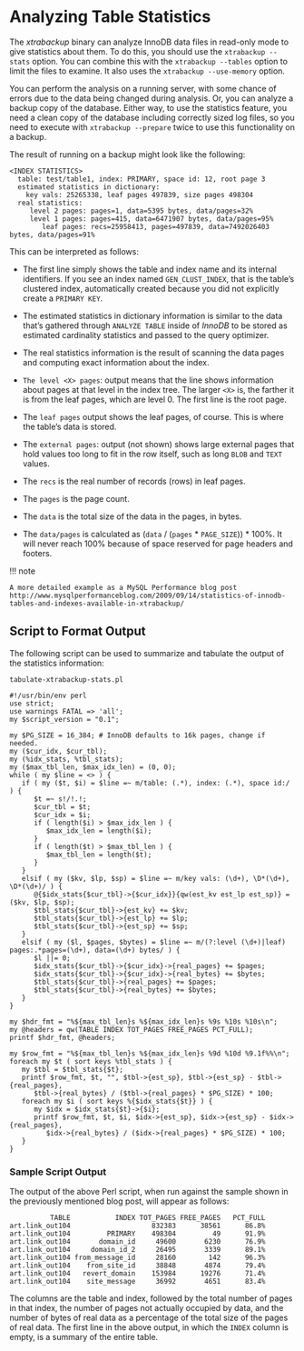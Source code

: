 # Analyzing Table Statistics

The *xtrabackup* binary can analyze InnoDB data files in read-only mode to give
statistics about them. To do this, you should use the `xtrabackup --stats` option. You can combine this with the `xtrabackup --tables`
option to limit the files to examine. It also uses the `xtrabackup --use-memory` option.

You can perform the analysis on a running server, with some chance of errors due
to the data being changed during analysis. Or, you can analyze a backup copy of
the database. Either way, to use the statistics feature, you need a clean copy
of the database including correctly sized log files, so you need to execute with
`xtrabackup --prepare` twice to use this functionality on a backup.

The result of running on a backup might look like the following:

```text
<INDEX STATISTICS>
  table: test/table1, index: PRIMARY, space id: 12, root page 3
  estimated statistics in dictionary:
    key vals: 25265338, leaf pages 497839, size pages 498304
  real statistics:
     level 2 pages: pages=1, data=5395 bytes, data/pages=32%
     level 1 pages: pages=415, data=6471907 bytes, data/pages=95%
        leaf pages: recs=25958413, pages=497839, data=7492026403 bytes, data/pages=91%
```

This can be interpreted as follows:

* The first line simply shows the table and index name and its internal
identifiers. If you see an index named `GEN_CLUST_INDEX`, that is the
table’s clustered index, automatically created because you did not explicitly
create a `PRIMARY KEY`.

* The estimated statistics in dictionary information is similar to the data
that’s gathered through `ANALYZE TABLE` inside of *InnoDB* to be stored as
estimated cardinality statistics and passed to the query optimizer.

* The real statistics information is the result of scanning the data pages and
computing exact information about the index.

* `The level <X> pages`: output means that the line shows information about
pages at that level in the index tree. The larger `<X>` is, the farther it
is from the leaf pages, which are level 0. The first line is the root page.

* The `leaf pages` output shows the leaf pages, of course. This is where the
table’s data is stored.

* The `external pages`: output (not shown) shows large external pages that
hold values too long to fit in the row itself, such as long `BLOB` and
`TEXT` values.

* The `recs` is the real number of records (rows) in leaf pages.

* The `pages` is the page count.

* The `data` is the total size of the data in the pages, in bytes.

* The `data/pages` is calculated as (`data` / (`pages` \* `PAGE_SIZE`)) \*
100%. It will never reach 100% because of space reserved for page headers and
footers.

!!! note

    A more detailed example as a MySQL Performance blog post http://www.mysqlperformanceblog.com/2009/09/14/statistics-of-innodb-tables-and-indexes-available-in-xtrabackup/

## Script to Format Output

The following script can be used to summarize and tabulate the output of the
statistics information:

```text
tabulate-xtrabackup-stats.pl

#!/usr/bin/env perl
use strict;
use warnings FATAL => 'all';
my $script_version = "0.1";

my $PG_SIZE = 16_384; # InnoDB defaults to 16k pages, change if needed.
my ($cur_idx, $cur_tbl);
my (%idx_stats, %tbl_stats);
my ($max_tbl_len, $max_idx_len) = (0, 0);
while ( my $line = <> ) {
   if ( my ($t, $i) = $line =~ m/table: (.*), index: (.*), space id:/ ) {
      $t =~ s!/!.!;
      $cur_tbl = $t;
      $cur_idx = $i;
      if ( length($i) > $max_idx_len ) {
         $max_idx_len = length($i);
      }
      if ( length($t) > $max_tbl_len ) {
         $max_tbl_len = length($t);
      }
   }
   elsif ( my ($kv, $lp, $sp) = $line =~ m/key vals: (\d+), \D*(\d+), \D*(\d+)/ ) {
      @{$idx_stats{$cur_tbl}->{$cur_idx}}{qw(est_kv est_lp est_sp)} = ($kv, $lp, $sp);
      $tbl_stats{$cur_tbl}->{est_kv} += $kv;
      $tbl_stats{$cur_tbl}->{est_lp} += $lp;
      $tbl_stats{$cur_tbl}->{est_sp} += $sp;
   }
   elsif ( my ($l, $pages, $bytes) = $line =~ m/(?:level (\d+)|leaf) pages:.*pages=(\d+), data=(\d+) bytes/ ) {
      $l ||= 0;
      $idx_stats{$cur_tbl}->{$cur_idx}->{real_pages} += $pages;
      $idx_stats{$cur_tbl}->{$cur_idx}->{real_bytes} += $bytes;
      $tbl_stats{$cur_tbl}->{real_pages} += $pages;
      $tbl_stats{$cur_tbl}->{real_bytes} += $bytes;
   }
}

my $hdr_fmt = "%${max_tbl_len}s %${max_idx_len}s %9s %10s %10s\n";
my @headers = qw(TABLE INDEX TOT_PAGES FREE_PAGES PCT_FULL);
printf $hdr_fmt, @headers;

my $row_fmt = "%${max_tbl_len}s %${max_idx_len}s %9d %10d %9.1f%%\n";
foreach my $t ( sort keys %tbl_stats ) {
   my $tbl = $tbl_stats{$t};
   printf $row_fmt, $t, "", $tbl->{est_sp}, $tbl->{est_sp} - $tbl->{real_pages},
      $tbl->{real_bytes} / ($tbl->{real_pages} * $PG_SIZE) * 100;
   foreach my $i ( sort keys %{$idx_stats{$t}} ) {
      my $idx = $idx_stats{$t}->{$i};
      printf $row_fmt, $t, $i, $idx->{est_sp}, $idx->{est_sp} - $idx->{real_pages},
         $idx->{real_bytes} / ($idx->{real_pages} * $PG_SIZE) * 100;
   }
}
```

### Sample Script Output

The output of the above Perl script, when run against the sample shown in the
previously mentioned blog post, will appear as follows:

```text
          TABLE           INDEX TOT_PAGES FREE_PAGES   PCT_FULL
art.link_out104                    832383      38561      86.8%
art.link_out104         PRIMARY    498304         49      91.9%
art.link_out104       domain_id     49600       6230      76.9%
art.link_out104     domain_id_2     26495       3339      89.1%
art.link_out104 from_message_id     28160        142      96.3%
art.link_out104    from_site_id     38848       4874      79.4%
art.link_out104   revert_domain    153984      19276      71.4%
art.link_out104    site_message     36992       4651      83.4%
```

The columns are the table and index, followed by the total number of pages in
that index, the number of pages not actually occupied by data, and the number of
bytes of real data as a percentage of the total size of the pages of real
data. The first line in the above output, in which the `INDEX` column is
empty, is a summary of the entire table.
